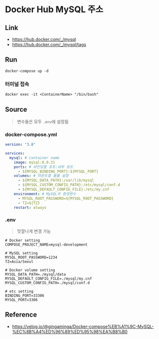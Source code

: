 # Docker Hub MySQL 주소

## Link

- https://hub.docker.com/_/mysql
- https://hub.docker.com/_/mysql/tags

## Run

`docker-compose up -d`

### 터미널 접속

`docker exec -it <ContainerName> "/bin/bash"`

## Source

> 변수들은 모두 `.env`에 설정됨

### docker-compose.yml

```yml
version: "3.8"

services:
  mysql: # container name
    image: mysql:8.0.31
    ports: # 바인딩할 포트:내부 포트
      - ${MYSQL_BINDING_PORT}:${MYSQL_PORT}
    volumes: # 마운트할 볼륨 설정
      - ${MYSQL_DATA_PATH}:/var/lib/mysql
      - ${MYSQL_CUSTOM_CONFIG_PATH}:/etc/mysql/conf.d
      - ${MYSQL_DEFAULT_CONFIG_FILE}:/etc/my.cnf
    environment: # MySQL의 환경변수
      - MYSQL_ROOT_PASSWORD=${MYSQL_ROOT_PASSWORD}
      - TZ=${TZ}
    restart: always
```

### .env

> 맛깔나게 변경 가능

```properties
# Docker setting
COMPOSE_PROJECT_NAME=mysql-development

# MySQL setting
MYSQL_ROOT_PASSWORD=1234
TZ=Asia/Seoul

# Docker volume setting
MYSQL_DATA_PATH=./mysql/data
MYSQL_DEFAULT_CONFIG_FILE=./mysql/my.cnf
MYSQL_CUSTOM_CONFIG_PATH=./mysql/conf.d

# etc setting
BINDING_PORT=33306
MYSQL_PORT=3306
```

## Reference

- https://velog.io/@gingaminga/Docker-compose%EB%A1%9C-MySQL-%EC%8B%A4%ED%96%89%ED%95%98%EA%B8%B0
